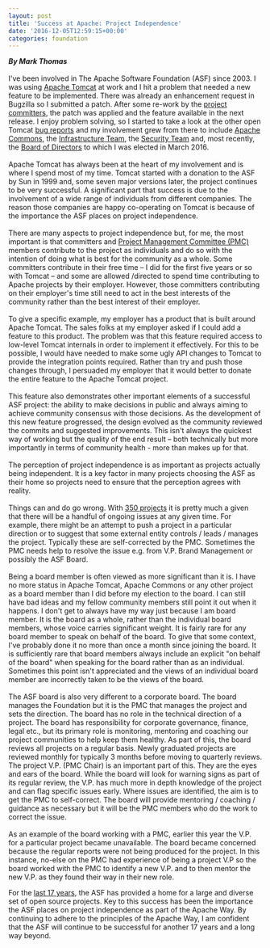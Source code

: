 ```yaml
---
layout: post
title: 'Success at Apache: Project Independence'
date: '2016-12-05T12:59:15+00:00'
categories: foundation
---
```

<div><strong><em>By Mark Thomas</em></strong></div> 
  <div><br /></div> 
  <div>I've been involved in The Apache Software Foundation (ASF) since 2003. I was using <a href="http://tomcat.apache.org/">Apache Tomcat</a> at work and I hit a problem that needed a new feature to be implemented. There was already an enhancement request in Bugzilla so I submitted a patch. After some re-work by the <a href="http://tomcat.apache.org/whoweare.html">project committers</a>, the patch was applied and the feature available in the next release. I enjoy problem solving, so I started to take a look at the other open Tomcat <a href="http://tomcat.apache.org/bugreport.html">bug reports</a> and my involvement grew from there to include <a href="http://commons.apache.org/">Apache Commons</a>, the <a href="https://infrastructure.apache.org/">Infrastructure Team</a>, the <a href="http://apache.org/security/">Security Team</a> and, most recently, the <a href="http://apache.org/foundation/">Board of Directors</a> to which I was elected in March 2016.</div> 
  <div><br /></div> 
  <div>Apache Tomcat has always been at the heart of my involvement and is where I spend most of my time. Tomcat started with a donation to the ASF by Sun in 1999 and, some seven major versions later, the project continues to be very successful. A significant part that success is due to the involvement of a wide range of individuals from different companies. The reason those companies are happy co-operating on Tomcat is because of the importance the ASF places on project independence.</div> 
  <div><br /></div> 
  <div>There are many aspects to project independence but, for me, the most important is that committers and <a href="http://apache.org/foundation/how-it-works.html#structure">Project Management Committee (PMC)</a> members contribute to the project as individuals and do so with the intention of doing what is best for the community as a whole. Some committers contribute in their free time – I did for the first five years or so with Tomcat – and some are allowed /directed to spend time contributing to Apache projects by their employer. However, those committers contributing on their employer's time still need to act in the best interests of the community rather than the best interest of their employer.</div> 
  <div><br /></div> 
  <div>To give a specific example, my employer has a product that is built around Apache Tomcat. The sales folks at my employer asked if I could add a feature to this product. The problem was that this feature required access to low-level Tomcat internals in order to implement it effectively. For this to be possible, I would have needed to make some ugly API changes to Tomcat to provide the integration points required. Rather than try and push those changes through, I persuaded my employer that it would better to donate the entire feature to the Apache Tomcat project.</div> 
  <div><br /></div> 
  <div>This feature also demonstrates other important elements of a successful ASF project: the ability to make decisions in public and always aiming to achieve community consensus with those decisions. As the development of this new feature progressed, the design evolved as the community reviewed the commits and suggested improvements. This isn't always the quickest way of working but the quality of the end result – both technically but more importantly in terms of community health - more than makes up for that.</div> 
  <div><br /></div> 
  <div>The perception of project independence is as important as projects actually being independent. It is a key factor in many projects choosing the ASF as their home so projects need to ensure that the perception agrees with reality.</div> 
  <div><br /></div> 
  <div>Things can and do go wrong. With <a href="https://projects.apache.org/">350 projects</a> it is pretty much a given that there will be a handful of ongoing issues at any given time. For example, there might be an attempt to push a project in a particular direction or to suggest that some external entity controls / leads / manages the project. Typically these are self-corrected by the PMC. Sometimes the PMC needs help to resolve the issue e.g. from V.P. Brand Management or possibly the ASF Board.</div> 
  <div><br /></div> 
  <div>Being a board member is often viewed as more significant than it is. I have no more status in Apache Tomcat, Apache Commons or any other project as a board member than I did before my election to the board. I can still have bad ideas and my fellow community members still point it out when it happens. I don't get to always have my way just because I am board member. It is the board as a whole, rather than the individual board members, whose voice carries significant weight. It is fairly rare for any board member to speak on behalf of the board. To give that some context, I've probably done it no more than once a month since joining the board. It is sufficiently rare that board members always include an explicit &quot;on behalf of the board&quot; when speaking for the board rather than as an individual. Sometimes this point isn't appreciated and the views of an individual board member are incorrectly taken to be the views of the board.</div> 
  <div><br /></div> 
  <div>The ASF board is also very different to a corporate board. The board manages the Foundation but it is the PMC that manages the project and sets the direction. The board has no role in the technical direction of a project. The board has responsibility for corporate governance, finance, legal etc., but its primary role is monitoring, mentoring and coaching our project communities to help keep them healthy. As part of this, the board reviews all projects on a regular basis. Newly graduated projects are reviewed monthly for typically 3 months before moving to quarterly reviews. The project V.P. (PMC Chair) is an important part of this. They are the eyes and ears of the board. While the board will look for warning signs as part of its regular review, the V.P. has much more in depth knowledge of the project and can flag specific issues early. Where issues are identified, the aim is to get the PMC to self-correct. The board will provide mentoring / coaching / guidance as necessary but it will be the PMC members who do the work to correct the issue.</div> 
  <div><br /></div> 
  <div>As an example of the board working with a PMC, earlier this year the V.P. for a particular project became unavailable. The board became concerned because the regular reports were not being produced for the project. In this instance, no-else on the PMC had experience of being a project V.P so the board worked with the PMC to identify a new V.P. and to then mentor the new V.P. as they found their way in their new role.</div> 
  <div> 
    <p>For the <a href="https://blogs.apache.org/foundation/entry/celebrating_17_years_of_the">last 17 years</a>, the ASF has provided a home for a large and diverse set of open source projects. Key to this success has been the importance the ASF places on project independence as part of the Apache Way. By continuing to adhere to the principles of the Apache Way, I am confident that the ASF will continue to be successful for another 17 years and a long way beyond.</p> 
  </div>
